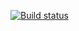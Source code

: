 [![Build status](https://ci.appveyor.com/api/projects/status/u2ficnh9j1x33f1s?svg=true)](https://ci.appveyor.com/project/aleksol86/rest-33yda)